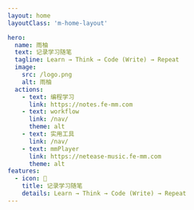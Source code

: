 ```yaml
---
layout: home
layoutClass: 'm-home-layout'

hero:
  name: 雨柚
  text: 记录学习随笔
  tagline: Learn → Think → Code (Write) → Repeat
  image:
    src: /logo.png
    alt: 雨柚
  actions:
    - text: 编程学习
      link: https://notes.fe-mm.com
    - text: workflow
      link: /nav/
      theme: alt
    - text: 实用工具
      link: /nav/
    - text: mmPlayer
      link: https://netease-music.fe-mm.com
      theme: alt
features:
  - icon: 📖
    title: 记录学习随笔
    details: Learn → Think → Code (Write) → Repeat
---
```


<style>
/*爱的魔力转圈圈*/

/*
  - icon: 📘
    title: 源码阅读
    details: 了解各种库的实现原理<br />学习其中的小技巧和冷知识
    link: https://notes.fe-mm.com/analysis/utils/only-allow
    linkText: 源码阅读
*/
.m-home-layout .image-src:hover {
  transform: translate(-50%, -50%) rotate(666turn);
  transition: transform 59s 1s cubic-bezier(0.3, 0, 0.8, 1);
}

.m-home-layout .details small {
  opacity: 0.8;
}

.m-home-layout .bottom-small {
  display: block;
  margin-top: 2em;
  text-align: right;
}
</style>
